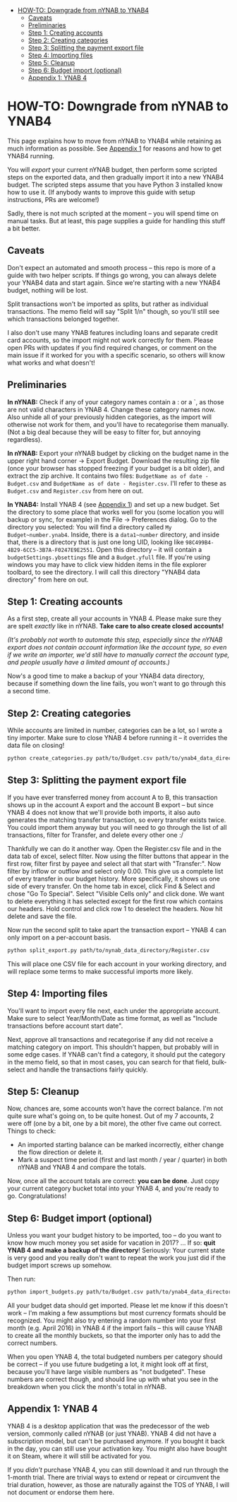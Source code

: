 - [HOW-TO: Downgrade from nYNAB to YNAB4](#how-to-downgrade-from-nynab-to-ynab4)
  - [Caveats](#caveats)
  - [Preliminaries](#preliminaries)
  - [Step 1: Creating accounts](#step-1-creating-accounts)
  - [Step 2: Creating categories](#step-2-creating-categories)
  - [Step 3: Splitting the payment export file](#step-3-splitting-the-payment-export-file)
  - [Step 4: Importing files](#step-4-importing-files)
  - [Step 5: Cleanup](#step-5-cleanup)
  - [Step 6: Budget import (optional)](#step-6-budget-import-optional)
  - [Appendix 1: YNAB 4](#appendix-1-ynab-4)

# HOW-TO: Downgrade from nYNAB to YNAB4

This page explains how to move from nYNAB to YNAB4 while retaining as much information as possible. See [Appendix
1](#appendix-1-ynab-4) for reasons and how to get YNAB4 running.

You will *export* your current nYNAB budget, then perform some scripted steps on the exported data, and then gradually
import it into a new YNAB4 budget. The scripted steps assume that you have Python 3 installed know how to use it. (If 
anybody wants to improve this guide with setup instructions, PRs are welcome!)

Sadly, there is not much scripted at the moment – you will spend time on manual tasks. But at least, this page supplies
a guide for handling this stuff a bit better.

## Caveats

Don't expect an automated and smooth process – this repo is more of a guide with two helper scripts. If things go wrong,
you can always delete your YNAB4 data and start again. Since we're starting with a new YNAB4 budget, nothing will be
lost.

Split transactions won't be imported as splits, but rather as individual transactions. The memo field will say "Split
1/n" though, so you'll still see which transactions belonged together.

I also don't use many YNAB features including loans and separate credit card accounts, so the import might not work
correctly for them. Please open PRs with updates if you find required changes, or comment on the main issue if it worked
for you with a specific scenario, so others will know what works and what doesn't!

## Preliminaries

**In nYNAB:** Check if any of your category names contain a : or a `, as those are not valid characters in YNAB 4.
Change these category names now. Also unhide all of your previously hidden categories, as
the import will otherwise not work for them, and you'll have to recategorise them manually. (Not a big deal because
they will be easy to filter for, but annoying regardless).

**In nYNAB:** Export your nYNAB budget by clicking on the budget name in the upper right hand corner → Export Budget.
Download the resulting zip file (once your browser has stopped freezing if your budget is a bit older), and extract the
zip archive. It contains two files: `BudgetName as of date - Budget.csv` and `BudgetName as of date - Register.csv`.
I'll refer to these as `Budget.csv` and `Register.csv` from here on out.
   
**In YNAB4:** Install YNAB 4 (see [Appendix 1](#appendix-1-ynab-4)) and set up a new budget. Set the directory to some
place that works well for you (some location you will backup or sync, for example) in the File → Preferences dialog.  Go
to the directory you selected: You will find a directory called `My Budget~number.ynab4`.  Inside, there is a
`data1~number` directory, and inside that, there is a directory that is just one long UID, looking like
`98C499B4-4B29-6CC5-3B7A-F0247E9E2551`. Open this directory – it will contain a `budgetSettings.ybsettings` file and a
`Budget.yfull` file. If you're using windows you may have to click view hidden items in the file explorer toolbard, to see the directory. I will call this directory "YNAB4 data directory" from here on out. 

## Step 1: Creating accounts

As a first step, create all your accounts in YNAB 4. Please make sure they are spelt *exactly* like in nYNAB.
**Take care to also create closed accounts!**

*(It's probably not worth to automate this step, especially since the nYNAB export does not contain account information
like the account type, so even if we write an importer, we'd still have to manually correct the account type, and people
usually have a limited amount of accounts.)*

Now's a good time to make a backup of your YNAB4 data directory, because if something down the line fails, you won't
want to go through this a second time.

## Step 2: Creating categories

While accounts are limited in number, categories can be a lot, so I wrote a tiny importer. Make sure to close YNAB 4
before running it – it overrides the data file on closing!

```bash
python create_categories.py path/to/Budget.csv path/to/ynab4_data_directory
```

## Step 3: Splitting the payment export file

If you have ever transferred money from account A to B, this transaction shows up in the account A export and the
account B export – but since YNAB 4 does not know that we'll provide both imports, it also auto generates the matching
transfer transaction, so every transfer exists twice. You could import them anyway but you will need to go through the list of all transactions, filter for
Transfer, and delete every other one :/

Thankfully we can do it another way. Open the Register.csv file and in the data tab of excel, select filter. Now using the filter buttons that appear in the first row, filter first by payee and select all that start with "Transfer:". Now filter by inflow or outflow and select only 0.00. This give us a complete list of every transfer in our budget history. More specifically, it shows us one side of every transfer. On the home tab in excel, click Find & Select and chose "Go To Special". Select "Visible Cells only" and click done. We want to delete everything it has selected except for the first row which contains our headers. Hold control and click row 1 to deselect the headers. Now hit delete and save the file. 


Now run the second split to take apart the transaction export – YNAB 4 can only import on a per-account basis.

```bash
python split_export.py path/to/nynab_data_directory/Register.csv
```

This will place one CSV file for each account in your working directory, and will replace some terms to make successful
imports more likely.

## Step 4: Importing files

You'll want to import every file next, each under the appropriate account. Make sure to select Year/Month/Date as time
format, as well as "Include transactions before account start date".

Next, approve all transactions and recategorise if any did not receive a matching category on import. This shouldn't
happen, but probably will in some edge cases. If YNAB can't find a category, it should put the category in the memo
field, so that in most cases, you can search for that field, bulk-select and handle the transactions fairly quickly.


## Step 5: Cleanup

Now, chances are, some accounts won't have the correct balance. I'm not quite sure what's going on, to be quite honest.
Out of my 7 accounts, 2 were off (one by a bit, one by a bit more), the other five came out correct. Things to check:

- An imported starting balance can be marked incorrectly, either change the flow direction or delete it.
- Mark a suspect time period (first and last month / year / quarter) in both nYNAB and YNAB 4 and compare the totals.

Now, once all the account totals are correct: **you can be done**. Just copy your current category bucket total into
your YNAB 4, and you're ready to go. Congratulations!

## Step 6: Budget import (optional)

Unless you want your budget history to be imported, too – do you want to know how much money you set aside for vacation
in 2017? … If so: **quit YNAB 4 and make a backup of the directory**! Seriously: Your current state is very good and
you really don't want to repeat the work you just did if the budget import screws up somehow.

Then run:

```bash
python import_budgets.py path/to/Budget.csv path/to/ynab4_data_directory
```

All your budget data should get imported. Please let me know if this doesn't work – I'm making a few assumptions but
most currency formats should be recognized. You might also try entering a random number into your first month (e.g. 
April 2016) in YNAB 4 if the import fails – this will cause YNAB to create all the monthly buckets, so that the importer
only has to add the correct numbers.

When you open YNAB 4, the total budgeted numbers per category should be correct – if you use future budgeting a lot, it
might look off at first, because you'll have large visible numbers as "not budgeted". These numbers are correct though,
and should line up with what you see in the breakdown when you click the month's total in nYNAB.

## Appendix 1: YNAB 4

YNAB 4 is a desktop application that was the predecessor of the web version, commonly called nYNAB (or just YNAB). YNAB
4 did not have a subscription model, but can't be purchased anymore. If you bought it back in the day, you can still use
your activation key. You might also have bought it on Steam, where it will still be activated for you.

If you *didn't* purchase YNAB 4, you can still download it and run through the 1-month trial. There are trivial ways to
extend or repeat or circumvent the trial duration, however, as those are naturally against the TOS of YNAB, I will not
document or endorse them here.
